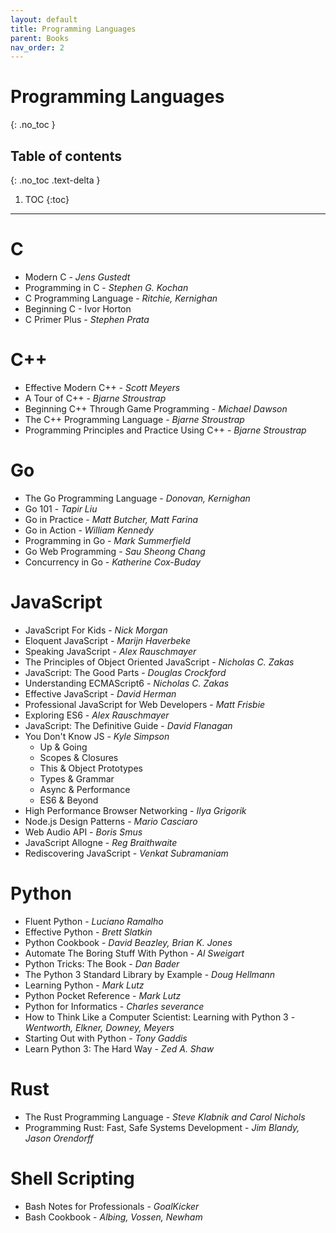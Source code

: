 ```yaml
---
layout: default
title: Programming Languages
parent: Books
nav_order: 2
---
```


# Programming Languages
{: .no_toc }

## Table of contents
{: .no_toc .text-delta }

1. TOC
{:toc}

---

# C

- Modern C - *Jens Gustedt*
- Programming in C - *Stephen G. Kochan*
- C Programming Language - *Ritchie, Kernighan*
- Beginning C - Ivor Horton
- C Primer Plus - *Stephen Prata*

# C++

- Effective Modern C++ - *Scott Meyers*
- A Tour of C++ - *Bjarne Stroustrap*
- Beginning C++ Through Game Programming - *Michael Dawson*
- The C++ Programming Language - *Bjarne Stroustrap*
- Programming Principles and Practice Using C++ - *Bjarne Stroustrap*

# Go

- The Go Programming Language - *Donovan, Kernighan*
- Go 101 - *Tapir Liu*
- Go in Practice - *Matt Butcher, Matt Farina*
- Go in Action - *William Kennedy*
- Programming in Go - *Mark Summerfield*
- Go Web Programming - *Sau Sheong Chang*
- Concurrency in Go - *Katherine Cox-Buday*

# JavaScript

- JavaScript For Kids - *Nick Morgan*
- Eloquent JavaScript - *Marijn Haverbeke*
- Speaking JavaScript - *Alex Rauschmayer*
- The Principles of Object Oriented JavaScript - *Nicholas C. Zakas*
- JavaScript: The Good Parts - *Douglas Crockford*
- Understanding ECMAScript6 - *Nicholas C. Zakas*
- Effective JavaScript - *David Herman*
- Professional JavaScript for Web Developers - *Matt Frisbie*
- Exploring ES6 - *Alex Rauschmayer*
- JavaScript: The Definitive Guide - *David Flanagan*
- You Don't Know JS - *Kyle Simpson*
	- Up & Going
	- Scopes & Closures
	- This & Object Prototypes
	- Types & Grammar
	- Async & Performance
	- ES6 & Beyond
- High Performance Browser Networking - *Ilya Grigorik*
- Node.js Design Patterns - *Mario Casciaro*
- Web Audio API - *Boris Smus*
- JavaScript Allogne - *Reg Braithwaite*
- Rediscovering JavaScript - *Venkat Subramaniam*

# Python

- Fluent Python - *Luciano Ramalho*
- Effective Python - *Brett Slatkin*
- Python Cookbook - *David Beazley, Brian K. Jones*
- Automate The Boring Stuff With Python - *Al Sweigart*
- Python Tricks: The Book - *Dan Bader*
- The Python 3 Standard Library by Example - *Doug Hellmann*
- Learning Python - *Mark Lutz*
- Python Pocket Reference - *Mark Lutz*
- Python for Informatics - *Charles severance*
- How to Think Like a Computer Scientist: Learning with Python 3 -  *Wentworth,  Elkner,  Downey, Meyers*
- Starting Out with Python - *Tony Gaddis*
- Learn Python 3: The Hard Way - *Zed A. Shaw*

# Rust

- The Rust Programming Language - *Steve Klabnik and Carol Nichols*
- Programming Rust: Fast, Safe Systems Development - *Jim Blandy, Jason Orendorff*


# Shell Scripting

- Bash Notes for Professionals - *GoalKicker*
- Bash Cookbook - *Albing, Vossen, Newham*
